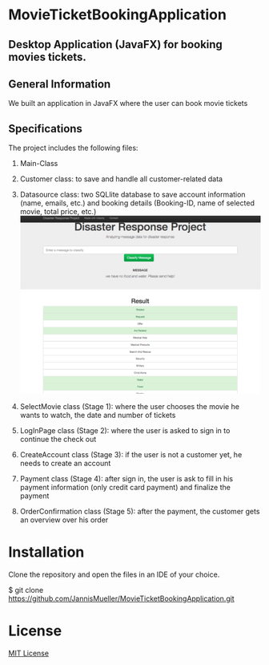 # MovieTicketBookingApplication

##  Desktop Application (JavaFX) for booking movies tickets.

## General Information
We built an application in JavaFX where the user can book movie tickets


## Specifications
The project includes the following files:

1. Main-Class

2. Customer class: to save and handle all customer-related data

3. Datasource class: two SQLlite database to save account information (name, emails, etc.) and booking details (Booking-ID, name of selected movie, total price, etc.)
  ![alt text](https://github.com/JannisMueller/Disaster-Response-Pipeline/blob/master/disaster_app_screenshot.png)

4. SelectMovie class (Stage 1): where the user chooses the movie he wants to watch, the date and number of tickets

5. LogInPage class (Stage 2): where the user is asked to sign in to continue the check out

6. CreateAccount class (Stage 3): if the user is not a customer yet, he needs to create an account 

7. Payment class (Stage 4): after sign in, the user is ask to fill in his payment information (only credit card payment) and finalize the payment

8. OrderConfirmation class (Stage 5): after the payment, the customer gets an overview over his order



# Installation
Clone the repository and open the files in an IDE of your choice.  

$ git clone https://github.com/JannisMueller/MovieTicketBookingApplication.git

# License 

[MIT License](https://opensource.org/licenses/MIT)

